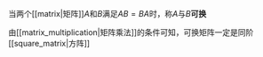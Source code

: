 当两个[[matrix|矩阵]]$A$和$B$满足$AB=BA$时，称$A$与$B$**可换**

由[[matrix_multiplication|矩阵乘法]]的条件可知，可换矩阵一定是同阶[[square_matrix|方阵]]